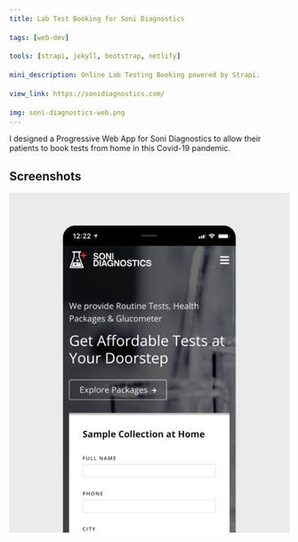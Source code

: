 ```yaml
---
title: Lab Test Booking for Soni Diagnostics

tags: [web-dev]

tools: [strapi, jekyll, bootstrap, netlify]

mini_description: Online Lab Testing Booking powered by Strapi.

view_link: https://sonidiagnostics.com/

img: soni-diagnostics-web.png
---
```


I designed a Progressive Web App for Soni Diagnostics to allow their patients to book tests from home in this Covid-19 pandemic.

## Screenshots

![](/assets/images/projects/soni-diagnostics-web-preview.png)
